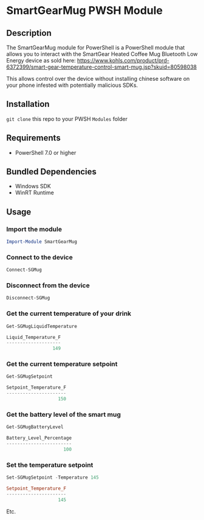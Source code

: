 # SmartGearMug PWSH Module

## Description
The SmartGearMug module for PowerShell is a PowerShell module that allows you to interact with the SmartGear Heated Coffee Mug Bluetooth Low Energy device as sold here: https://www.kohls.com/product/prd-6372399/smart-gear-temperature-control-smart-mug.jsp?skuid=80598038

This allows control over the device without installing chinese software on your phone infested with potentially malicious SDKs.

## Installation
`git clone` this repo to your PWSH `Modules` folder

## Requirements
- PowerShell 7.0 or higher

## Bundled Dependencies
- Windows SDK
- WinRT Runtime

## Usage

### Import the module
```PowerShell
Import-Module SmartGearMug
```

### Connect to the device
```PowerShell
Connect-SGMug
```

### Disconnect from the device
```PowerShell
Disconnect-SGMug
```

### Get the current temperature of your drink
```PowerShell
Get-SGMugLiquidTemperature

Liquid_Temperature_F
--------------------
                 149
```

### Get the current temperature setpoint
```PowerShell
Get-SGMugSetpoint

Setpoint_Temperature_F
----------------------
                   150
```

### Get the battery level of the smart mug
```PowerShell
Get-SGMugBatteryLevel

Battery_Level_Percentage
------------------------
                     100
```

### Set the temperature setpoint
```PowerShell
Set-SGMugSetpoint -Temperature 145

Setpoint_Temperature_F
----------------------
                   145
```

Etc.